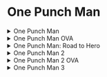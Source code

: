 # One Punch Man

<details>
    <summary>One Punch Man</summary>

!!! info ""
- **RAW**
```
sam
```
- **SUB**
```
Hacchi & Heaven
CR
```


!!! info "Arquivos"
```
[Tempest] One Punch Man - 01 [BDRIP][1080p][HEVC][FLAC] [F85EB271].mkv
[Tempest] One Punch Man - 02 [BDRIP][1080p][HEVC][FLAC] [1E193EE8].mkv
[Tempest] One Punch Man - 03 [BDRIP][1080p][HEVC][FLAC] [8035FE1C].mkv
[Tempest] One Punch Man - 04 [BDRIP][1080p][HEVC][FLAC] [6F423381].mkv
[Tempest] One Punch Man - 05 [BDRIP][1080p][HEVC][FLAC] [569994C5].mkv
[Tempest] One Punch Man - 06 [BDRIP][1080p][HEVC][FLAC] [283DC70B].mkv
[Tempest] One Punch Man - 07 [BDRIP][1080p][HEVC][FLAC] [1115B71B].mkv
[Tempest] One Punch Man - 08 [BDRIP][1080p][HEVC][FLAC] [F6164B23].mkv
[Tempest] One Punch Man - 09 [BDRIP][1080p][HEVC][FLAC] [5356C8FE].mkv
[Tempest] One Punch Man - 10 [BDRIP][1080p][HEVC][FLAC] [94E69589].mkv
[Tempest] One Punch Man - 11 [BDRIP][1080p][HEVC][FLAC] [65BAF433].mkv
[Tempest] One Punch Man - 12 [BDRIP][1080p][HEVC][FLAC] [0ED84BFC].mkv
```

</details>

<details>
    <summary>One Punch Man OVA</summary>

!!! info ""
- **RAW**
```
sam
```
- **SUB**
```
Hacchi & Heaven
```


!!! info "Arquivos"
```
[Tempest] One Punch Man OVA - 1 [BDRIP][1080p][HEVC][FLAC] [11683F50].mkv
[Tempest] One Punch Man OVA - 2 [BDRIP][1080p][HEVC][FLAC] [82895ACB].mkv
[Tempest] One Punch Man OVA - 3 [BDRIP][1080p][HEVC][FLAC] [70AA4CB0].mkv
[Tempest] One Punch Man OVA - 4 [BDRIP][1080p][HEVC][FLAC] [C379B5C0].mkv
[Tempest] One Punch Man OVA - 5 [BDRIP][1080p][HEVC][FLAC] [03875102].mkv
[Tempest] One Punch Man OVA - 6 [BDRIP][1080p][HEVC][FLAC] [B5CD20F3].mkv
```

</details>

<details>
    <summary>One Punch Man: Road to Hero</summary>

!!! info ""
- **RAW**
```
0x539
```
- **SUB**
```
Hacchi & Heaven
```


!!! info "Arquivos"
```
[Tempest] One Punch Man Road to Hero [DVDRIP][480p][x264][AC3] [965B5314].mkv
```

</details>

<details>
    <summary>One Punch Man 2</summary>


</details>

<details>
    <summary>One Punch Man 2 OVA</summary>


</details>

<details>
    <summary>One Punch Man 3</summary>


</details>
